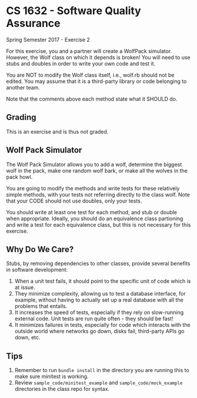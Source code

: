 # CS 1632 - Software Quality Assurance
Spring Semester 2017 - Exercise 2

For this exercise, you and a partner will create a WolfPack simulator.  However, the Wolf class on which it depends is broken!  You will need to use stubs and doubles in order to write your own code and test it.

You are NOT to modify the Wolf class itself, i.e., wolf.rb should not be edited.  You may assume that it is a third-party library or code belonging to another team.

Note that the comments above each method state what it SHOULD do.  

## Grading

This is an exercise and is thus not graded.

## Wolf Pack Simulator

The Wolf Pack Simulator allows you to add a wolf, determine the biggest wolf in the pack, make one random wolf bark, or make all the wolves in the pack howl.

You are going to modify the methods and write tests for these relatively simple methods, with your tests not referring directly to the class wolf.  Note that your CODE should not use doubles, only your tests.

You should write at least one test for each method, and stub or double when appropriate.  Ideally, you should do an equivalence class partioning and write a test for each equivalence class, but this is not necessary for this exercise.

## Why Do We Care?

Stubs, by removing dependencies to other classes, provide several benefits in software development:

1. When a unit test fails, it should point to the specific unit of code which is at issue.
2. They minimize complexity, allowing us to test a database interface, for example, without having to actually set up a real database with all the problems that entails.
3. It increases the speed of tests, especially if they rely on slow-running external code.  Unit tests are run quite often - they should be fast!
4. It minimizes failures in tests, especially for code which interacts with the outside world where networks go down, disks fail, third-party APIs go down, etc.

## Tips

1. Remember to run `bundle install` in the directory you are running this to make sure minitest is working.
2. Review `sample_code/minitest_example` and `sample_code/mock_example` directories in the class repo for syntax.